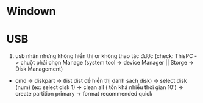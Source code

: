 # Windown
# USB 
1. usb nhận nhưng không hiển thị or không thao tác được
(check: ThisPC -> chuột phải chọn Manage
(system tool -> device Manager || Storge -> Disk Management)


- cmd -> diskpart -> (list dist để hiển thị danh sach disk)
-> select disk (num) (ex: select disk 1) -> clean all ( tốn khá nhiều thời gian 10')
-> create partition primary -> format recommended quick
